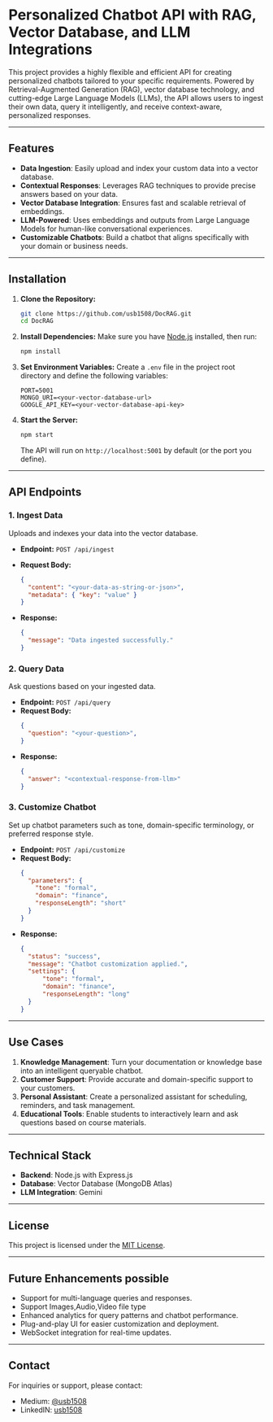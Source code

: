 
# Personalized Chatbot API with RAG, Vector Database, and LLM Integrations

This project provides a highly flexible and efficient API for creating personalized chatbots tailored to your specific requirements. Powered by Retrieval-Augmented Generation (RAG), vector database technology, and cutting-edge Large Language Models (LLMs), the API allows users to ingest their own data, query it intelligently, and receive context-aware, personalized responses.

---

## Features

- **Data Ingestion**: Easily upload and index your custom data into a vector database.
- **Contextual Responses**: Leverages RAG techniques to provide precise answers based on your data.
- **Vector Database Integration**: Ensures fast and scalable retrieval of embeddings.
- **LLM-Powered**: Uses embeddings and outputs from Large Language Models for human-like conversational experiences.
- **Customizable Chatbots**: Build a chatbot that aligns specifically with your domain or business needs.

---

## Installation

1. **Clone the Repository:**

   ```bash
   git clone https://github.com/usb1508/DocRAG.git
   cd DocRAG
   ```

2. **Install Dependencies:**
   Make sure you have [Node.js](https://nodejs.org/) installed, then run:

   ```bash
   npm install
   ```

3. **Set Environment Variables:**
   Create a `.env` file in the project root directory and define the following variables:

   ```env
   PORT=5001
   MONGO_URI=<your-vector-database-url>
   GOOGLE_API_KEY=<your-vector-database-api-key>
   ```

4. **Start the Server:**

   ```bash
   npm start
   ```

   The API will run on `http://localhost:5001` by default (or the port you define).

---

## API Endpoints

### 1. **Ingest Data**

Uploads and indexes your data into the vector database.

- **Endpoint:** `POST /api/ingest`
- **Request Body:**
  ```json
  {
    "content": "<your-data-as-string-or-json>",
    "metadata": { "key": "value" }
  }
  ```
 
- **Response:**
  ```json
  {
    "message": "Data ingested successfully."
  }
  ```

### 2. **Query Data**

Ask questions based on your ingested data.

- **Endpoint:** `POST /api/query`
- **Request Body:**
  ```json
  {
    "question": "<your-question>",
  }
  ```
- **Response:**
  ```json
  {
    "answer": "<contextual-response-from-llm>"
  }
  ```

### 3. **Customize Chatbot**

Set up chatbot parameters such as tone, domain-specific terminology, or preferred response style.

- **Endpoint:** `POST /api/customize`
- **Request Body:**
  ```json
  {
    "parameters": {
      "tone": "formal",
      "domain": "finance",
      "responseLength": "short"
    }
  }
  ```
- **Response:**
  ```json
  {
    "status": "success",
    "message": "Chatbot customization applied.",
	"settings": {
        "tone": "formal",
        "domain": "finance",
        "responseLength": "long"
    }
  }
  ```

---

## Use Cases

1. **Knowledge Management**: Turn your documentation or knowledge base into an intelligent queryable chatbot.
2. **Customer Support**: Provide accurate and domain-specific support to your customers.
3. **Personal Assistant**: Create a personalized assistant for scheduling, reminders, and task management.
4. **Educational Tools**: Enable students to interactively learn and ask questions based on course materials.

---

## Technical Stack

- **Backend**: Node.js with Express.js
- **Database**: Vector Database (MongoDB Atlas)
- **LLM Integration**: Gemini

---

## License

This project is licensed under the [MIT License](./LICENSE).

---

## Future Enhancements possible

- Support for multi-language queries and responses.
- Support Images,Audio,Video file type
- Enhanced analytics for query patterns and chatbot performance.
- Plug-and-play UI for easier customization and deployment.
- WebSocket integration for real-time updates.

---

## Contact

For inquiries or support, please contact:

- Medium: [@usb1508](https://medium.com/@usb1508)
- LinkedIN: [usb1508](https://www.linkedin.com/in/usb1508/)
